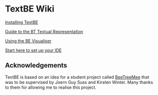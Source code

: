 # TextBE Wiki #

[Installing TextBE](http://code.google.com/p/textbe/wiki/InstallingTextBE)

[Guide to the BT Textual Representation](http://code.google.com/p/textbe/wiki/BTTextualRepresentation)

[Using the BE Visualiser](http://code.google.com/p/textbe/wiki/BEVisualiser)

[Start here to set up your IDE](SettingUpTheDevelopmentIde.md)

## Acknowledgements ##

TextBE is based on an idea for a student project called [BeeTreeMee](http://www.itee.uq.edu.au/~jgsuess/teaching/projects/it-projects08.html?print=1) that was to be supervised by Joern Guy Suss and Kirsten Winter.  Many thanks to them for allowing me to realise this project.